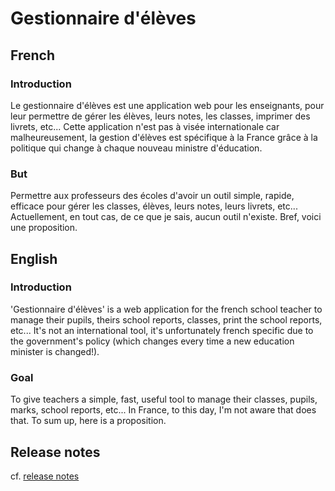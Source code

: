 # Gestionnaire  d'élèves

## French

### Introduction

Le gestionnaire d'élèves est une application web pour les enseignants, pour leur permettre de gérer les élèves, leurs
notes, les classes, imprimer des livrets, etc...
Cette application n'est pas à visée internationale car malheureusement, la gestion d'élèves est spécifique à la France grâce à la politique qui change à chaque nouveau ministre d'éducation.

### But

Permettre aux professeurs des écoles d'avoir un outil simple, rapide, efficace pour gérer les classes, élèves, leurs notes, leurs livrets, etc...
Actuellement, en tout cas, de ce que je sais, aucun outil n'existe. Bref, voici une proposition.

## English

### Introduction

'Gestionnaire d'élèves' is a web application for the french school teacher to manage their pupils, theirs school
reports, classes, print the school reports, etc...
It's not an international tool, it's unfortunately french specific due to the government's policy (which changes every time a new education minister is changed!).

### Goal

To give teachers a simple, fast, useful tool to manage their classes, pupils, marks, school reports, etc...
In France, to this day, I'm not aware that does that. To sum up, here is a proposition.

## Release notes

cf. [release notes](./release-notes.md)
